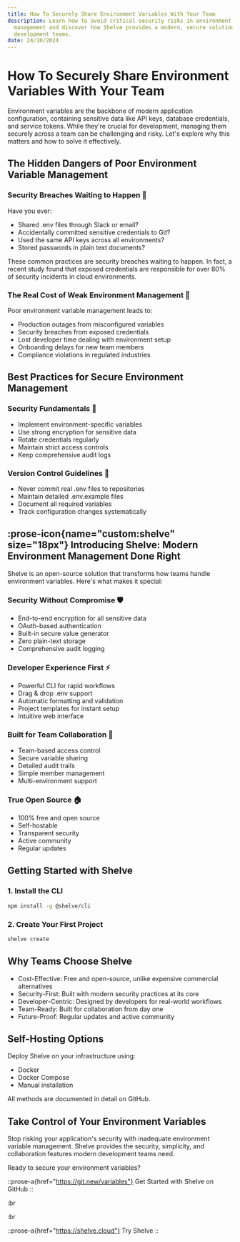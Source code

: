 ```yaml
---
title: How To Securely Share Environment Variables With Your Team
description: Learn how to avoid critical security risks in environment variable
  management and discover how Shelve provides a modern, secure solution for
  development teams.
date: 24/10/2024
---
```


# How To Securely Share Environment Variables With Your Team

Environment variables are the backbone of modern application configuration, containing sensitive data like API keys, database credentials, and service tokens. While they're crucial for development, managing them securely across a team can be challenging and risky. Let's explore why this matters and how to solve it effectively.

## The Hidden Dangers of Poor Environment Variable Management

### Security Breaches Waiting to Happen 🚨

Have you ever:

- Shared .env files through Slack or email?
- Accidentally committed sensitive credentials to Git?
- Used the same API keys across all environments?
- Stored passwords in plain text documents?

These common practices are security breaches waiting to happen. In fact, a recent study found that exposed credentials are responsible for over 80% of security incidents in cloud environments.

### The Real Cost of Weak Environment Management 💸

Poor environment variable management leads to:

- Production outages from misconfigured variables
- Security breaches from exposed credentials
- Lost developer time dealing with environment setup
- Onboarding delays for new team members
- Compliance violations in regulated industries

## Best Practices for Secure Environment Management

### Security Fundamentals 🔐

- Implement environment-specific variables
- Use strong encryption for sensitive data
- Rotate credentials regularly
- Maintain strict access controls
- Keep comprehensive audit logs

### Version Control Guidelines 📝

- Never commit real .env files to repositories
- Maintain detailed .env.example files
- Document all required variables
- Track configuration changes systematically

## :prose-icon{name="custom:shelve" size="18px"} Introducing Shelve: Modern Environment Management Done Right

Shelve is an open-source solution that transforms how teams handle environment variables. Here's what makes it special:

### Security Without Compromise 🛡️

- End-to-end encryption for all sensitive data
- OAuth-based authentication
- Built-in secure value generator
- Zero plain-text storage
- Comprehensive audit logging

### Developer Experience First ⚡

- Powerful CLI for rapid workflows
- Drag & drop .env support
- Automatic formatting and validation
- Project templates for instant setup
- Intuitive web interface

### Built for Team Collaboration 👥

- Team-based access control
- Secure variable sharing
- Detailed audit trails
- Simple member management
- Multi-environment support

### True Open Source 🏠

- 100% free and open source
- Self-hostable
- Transparent security
- Active community
- Regular updates

## Getting Started with Shelve

### 1. Install the CLI

```bash
npm install -g @shelve/cli
```

### 2. Create Your First Project

```bash
shelve create
```

## Why Teams Choose Shelve

- Cost-Effective: Free and open-source, unlike expensive commercial alternatives
- Security-First: Built with modern security practices at its core
- Developer-Centric: Designed by developers for real-world workflows
- Team-Ready: Built for collaboration from day one
- Future-Proof: Regular updates and active community

## Self-Hosting Options

Deploy Shelve on your infrastructure using:

- Docker
- Docker Compose
- Manual installation

All methods are documented in detail on GitHub.

## Take Control of Your Environment Variables

Stop risking your application's security with inadequate environment variable management. Shelve provides the security, simplicity, and collaboration features modern development teams need.

Ready to secure your environment variables?

::prose-a{href="https://git.new/variables"}
Get Started with Shelve on GitHub
::

:br

:br

::prose-a{href="https://shelve.cloud"}
Try Shelve
::
